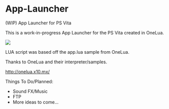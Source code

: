 # App-Launcher
(WIP) App Launcher for PS Vita

This is a work-in-progress App Launcher for the PS Vita created in OneLua.

<img src=http://i.imgur.com/0v9zk9r.jpg?1></img>

LUA script was based off the app.lua sample from OneLua.

Thanks to OneLua and their interpreter/samples.

http://onelua.x10.mx/

Things To Do/Planned:
- Sound FX/Music
- FTP 
- More ideas to come...
